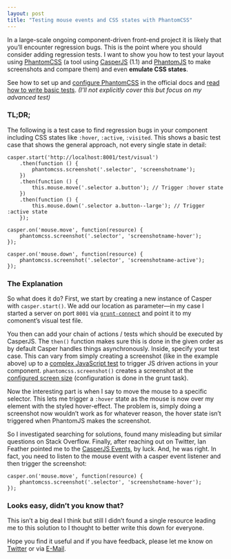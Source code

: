 ```yaml
---
layout: post
title: "Testing mouse events and CSS states with PhantomCSS"
---
```


In a large-scale ongoing component-driven front-end project it is likely that you’ll encounter regression bugs. This is the point where you should consider adding regression tests. I want to show you how to test your layout using [PhantomCSS](https://github.com/chrisgladd/grunt-phantomcss) (a tool using [CasperJS](http://casperjs.org/) (1.1) and [PhantomJS](http://phantomjs.org/) to make screenshots and compare them) and even **emulate CSS states**.

See how to set up and [configure PhantomCSS](https://github.com/chrisgladd/grunt-phantomcss#the-phantomcss-task) in the official docs and [read how to write basic tests](https://github.com/chrisgladd/grunt-phantomcss#basic-visual-tests). _(I’ll not explicitly cover this but focus on my advanced test)_

### TL;DR;

The following is a test case to find regression bugs in your component including CSS states like `:hover`, `:active`, `:visited`. This shows a basic test case that shows the general approach, not every single state in detail:

	casper.start('http://localhost:8001/test/visual')
	    .then(function () {
	        phantomcss.screenshot('.selector', 'screenshotname');
	    })
	    .then(function () {
	        this.mouse.move('.selector a.button'); // Trigger :hover state
	    })
	    .then(function () {
	        this.mouse.down('.selector a.button--large'); // Trigger :active state
	    });

	casper.on('mouse.move', function(resource) {
	    phantomcss.screenshot('.selector', 'screenshotname-hover');
	});

	casper.on('mouse.down', function(resource) {
	    phantomcss.screenshot('.selector', 'screenshotname-active');
	});

### The Explanation

So what does it do? First, we start by creating a new instance of Casper with `casper.start()`. We add our location as parameter—in my case I started a server on port `8001` via [`grunt-connect`](https://github.com/gruntjs/grunt-contrib-connect) and point it to my comonent’s visual test file.

You then can add your chain of actions / tests which should be executed by CasperJS. The `then()` function makes sure this is done in the given order as by default Casper handles things asynchronously. Inside, specify your test case. This can vary from simply creating a screenshot (like in the example above) up to a [complex JavaScript test](http://casperjs.readthedocs.org/en/latest/quickstart.html#now-let-s-scrape-google) to trigger JS driven actions in your component. `phantomcss.screenshot()` creates a screenshot at the [configured screen size](https://github.com/chrisgladd/grunt-phantomcss#responsive-layout-testing) (configuration is done in the grunt task).

Now the interesting part is when I say to move the mouse to a specific selector. This lets me trigger a `:hover` state as the mouse is now over my element with the styled hover-effect. The problem is, simply doing a screenshot now wouldn’t work as for whatever reason, the hover state isn’t triggered when PhantomJS makes the screenshot.

So I investigated searching for solutions, found many misleading but similar questions on Stack Overflow. Finally, after reaching out on Twitter, Ian Feather pointed me to the [CasperJS Events](http://casperjs.readthedocs.org/en/latest/events-filters.html), by luck. And, he was right. In fact, you need to listen to the mouse event with a casper event listener and then trigger the screenshot:

	casper.on('mouse.move', function(resource) {
	    phantomcss.screenshot('.selector', 'screenshotname-hover');
	});

### Looks easy, didn’t you know that?

This isn’t a big deal I think but still I didn’t found a single resource leading me to this solution to I thought to better write this down for everyone.

Hope you find it useful and if you have feedback, please let me know on [Twitter](https://twitter.com/helloanselm) or via [E-Mail](mailto:hello@anselm-hannemann.com?subject=Feedback:%20Testing%20CSS%20with%20PhantomCSS).
